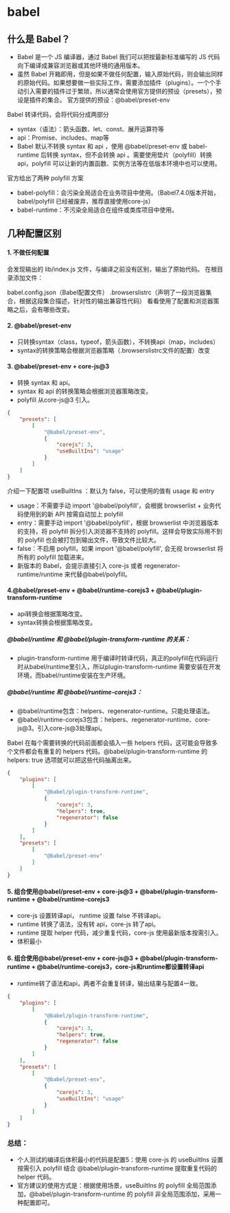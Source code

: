 # babel

## 什么是 Babel？

- Babel 是一个 JS 编译器，通过 Babel 我们可以把按最新标准编写的 JS 代码向下编译成兼容浏览器或其他环境的通用版本。
- 虽然 Babel 开箱即用，但是如果不做任何配置，输入原始代码，则会输出同样的原始代码。如果想要做一些实际工作，需要添加插件（plugins）。一个个手动引入需要的插件过于繁琐，所以通常会使用官方提供的预设（presets），预设是插件的集合。
官方提供的预设：@babel/preset-env

Babel 转译代码，会将代码分成两部分

- syntax（语法）：箭头函数、let、const、展开运算符等
- api：Promise、includes、map等
- Babel 默认不转换 syntax 和 api ，使用 @babel/preset-env 或 babel-runtime 后转换 syntax，但不会转换 api 。需要使用垫片（polyfill）转换 api，polyfill 可以让新的内置函数、实例方法等在低版本环境中也可以使用。

官方给出了两种 polyfill 方案

- babel-polyfill：会污染全局适合在业务项目中使用。（Babel7.4.0版本开始，babel/polyfill 已经被废弃，推荐直接使用core-js）
- babel-runtime：不污染全局适合在组件或类库项目中使用。

## 几种配置区别

#### 1. 不做任何配置
会发现输出的 lib/index.js 文件，与编译之前没有区别，输出了原始代码。
在根目录添加文件：

babel.config.json（Babel配置文件）
.browserslistrc（声明了一段浏览器集合，根据这段集合描述，针对性的输出兼容性代码）
看看使用了配置和浏览器策略之后，会有哪些改变。

#### 2. @babel/preset-env

- 只转换syntax（class，typeof，箭头函数），不转换api（map，includes）
- syntax的转换策略会根据浏览器策略（.browserslistrc文件的配置）改变

#### 3. @babel/preset-env + core-js@3

- 转换 syntax 和 api。
- syntax 和 api 的转换策略会根据浏览器策略改变。
- polyfill 从core-js@3 引入。

```json
{
    "presets": [
        [
            "@babel/preset-env",
            {
                "corejs": 3,
                "useBuiltIns": "usage"
            }
        ]
    ]
}
```

介绍一下配置项 useBuiltIns ：默认为 false，可以使用的值有 usage 和 entry

- usage：不需要手动 import '@babel/polyfill'，会根据 browserlist + 业务代码使用到的新 API 按需自动加上 polyfill
- entry：需要手动 import '@babel/polyfill'，根据 browserlist 中浏览器版本的支持，将 polyfill 拆分引入浏览器不支持的 polyfill。这样会导致实际用不到的 polyfill 也会被打包到输出文件，导致文件比较大。
- false：不启用 polyfill，如果 import '@babel/polyfill', 会无视 browserlist 将所有的 polyfill 加载进来。
- 新版本的 Babel，会提示直接引入 core-js 或者 regenerator-runtime/runtime 来代替@babel/polyfill。

#### 4.@babel/preset-env + @babel/runtime-corejs3 + @babel/plugin-transform-runtime

- api转换会根据策略改变。
- syntax转换会根据策略改变。

##### @babel/runtime 和 @babel/plugin-transform-runtime 的关系：

- plugin-transform-runtime 用于编译时转译代码，真正的polyfill在代码运行时从babel/runtime里引入，所以plugin-transform-runtime 需要安装在开发环境，而babel/runtime安装在生产环境。

##### @babel/runtime 和 @babel/runtime-corejs3：

- @babel/runtime包含：helpers、regenerator-runtime。只能处理语法。
- @babel/runtime-corejs3包含：helpers、regenerator-runtime、core-js@3。引入core-js@3处理api。

Babel 在每个需要转换的代码前面都会插入一些 helpers 代码，这可能会导致多个文件都会有重复的 helpers 代码。@babel/plugin-transform-runtime 的 helpers: true 选项就可以把这些代码抽离出来。

```json
{
    "plugins": [
        [
            "@babel/plugin-transform-runtime",
            {
                "corejs": 3,
                "helpers": true,
                "regenerator": false
            }
        ]
    ],
    "presets": [
        [
            "@babel/preset-env"
        ]
    ]
}
```

#### 5. 组合使用@babel/preset-env + core-js@3 + @babel/plugin-transform-runtime + @babel/runtime-corejs3

- core-js 设置转译api， runtime 设置 false 不转译api。
- runtime 转换了语法，没有转 api，core-js 转了api。
- runtime 提取 helper 代码，减少重复代码，core-js 使用最新版本按需引入。
- 体积最小

#### 6. 组合使用@babel/preset-env + core-js@3 + @babel/plugin-transform-runtime + @babel/runtime-corejs3，core-js和runtime都设置转译api

- runtime转了语法和api，两者不会重复转译，输出结果与配置4一致。
```json
{
    "plugins": [
        [
            "@babel/plugin-transform-runtime",
            {
                "corejs": 3,
                "helpers": true,
                "regenerator": false
            }
        ]
    ],
    "presets": [
        [
            "@babel/preset-env",
            {
                "corejs": 3,
                "useBuiltIns": "usage"
            }
        ]
    ]
}
```

### 总结：

- 个人测试的编译后体积最小的代码是配置5：使用 core-js 的 useBuiltIns 设置按需引入 polyfill 结合 @babel/plugin-transform-runtime 提取重复代码的 helper 代码。
- 官方建议的使用方式是：根据使用场景，useBuiltIns 的 polyfill 全局范围添加，@babel/plugin-transform-runtime 的 polyfill 非全局范围添加，采用一种配置即可。


